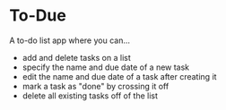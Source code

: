 # To-Due
A to-do list app where you can...

- add and delete tasks on a list
- specify the name and due date of a new task
- edit the name and due date of a task after creating it
- mark a task as "done" by crossing it off
- delete all existing tasks off of the list

